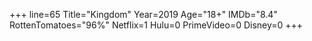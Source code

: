 +++
line=65
Title="Kingdom"
Year=2019
Age="18+"
IMDb="8.4"
RottenTomatoes="96%"
Netflix=1
Hulu=0
PrimeVideo=0
Disney=0
+++

